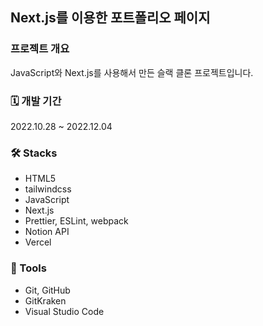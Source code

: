 ## Next.js를 이용한 포트폴리오 페이지

### 프로젝트 개요
JavaScript와 Next.js를 사용해서 만든 슬랙 클론 프로젝트입니다.

### 🗓 개발 기간
2022.10.28 ~ 2022.12.04

### 🛠️ Stacks
- HTML5
- tailwindcss
- JavaScript
- Next.js
- Prettier, ESLint, webpack
- Notion API
- Vercel

### 🔧 Tools
- Git, GitHub
- GitKraken
- Visual Studio Code